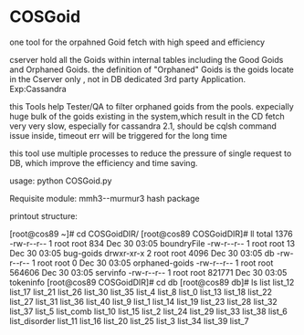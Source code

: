 COSGoid
=======

one tool for the orpahned Goid fetch with high speed and efficiency


cserver hold all the Goids within internal tables including the Good Goids and Orphaned Goids.
the definition of "Orphaned" Goids is the goids locate in the Cserver only , not in DB dedicated 3rd party Application. Exp:Cassandra

this Tools help Tester/QA to filter orphaned goids from the pools. expecially huge bulk of the goids existing in the system,which result
in the CD fetch very very slow, especially for cassandra 2.1, should be cqlsh command issue inside, timeout err will be triggered for the long time


this tool use multiple processes to reduce the pressure of single request to DB, which improve the efficiency and time saving.

usage:
python COSGoid.py


Requisite module:
mmh3--murmur3 hash package

printout structure:



[root@cos89 ~]# cd COSGoidDIR/
[root@cos89 COSGoidDIR]# ll
total 1376
-rw-r--r-- 1 root root    834 Dec 30 03:05 boundryFile
-rw-r--r-- 1 root root     13 Dec 30 03:05 bug-goids
drwxr-xr-x 2 root root   4096 Dec 30 03:05 db
-rw-r--r-- 1 root root      0 Dec 30 03:05 orphaned-goids
-rw-r--r-- 1 root root 564606 Dec 30 03:05 servinfo
-rw-r--r-- 1 root root 821771 Dec 30 03:05 tokeninfo
[root@cos89 COSGoidDIR]# cd db
[root@cos89 db]# ls
list     list_12  list_17  list_21  list_26  list_30  list_35  list_4   list_8
list_0   list_13  list_18  list_22  list_27  list_31  list_36  list_40  list_9
list_1   list_14  list_19  list_23  list_28  list_32  list_37  list_5   list_comb
list_10  list_15  list_2   list_24  list_29  list_33  list_38  list_6   list_disorder
list_11  list_16  list_20  list_25  list_3   list_34  list_39  list_7
